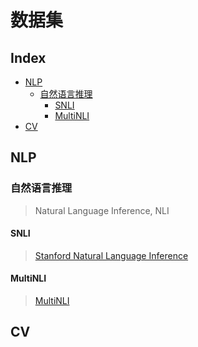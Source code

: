 数据集
===

Index
---
<!-- TOC -->

- [NLP](#nlp)
    - [自然语言推理](#自然语言推理)
        - [SNLI](#snli)
        - [MultiNLI](#multinli)
- [CV](#cv)

<!-- /TOC -->


## NLP

### 自然语言推理
> Natural Language Inference, NLI

#### SNLI
> [Stanford Natural Language Inference](https://nlp.stanford.edu/projects/snli/)

#### MultiNLI
> [MultiNLI](https://cims.nyu.edu/~sbowman/multinli/)


## CV

